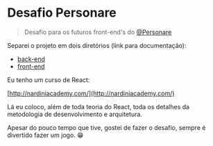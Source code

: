 # Desafio Personare

> Desafio para os futuros front-end's do [@Personare](https://github.com/Personare)

Separei o projeto em dois diretórios (link para documentação):

- [back-end](back-end/README.md)
- [front-end](front-end/README.md)

Eu tenho um curso de React:

[http://nardiniacademy.com/](http://nardiniacademy.com/)

Lá eu coloco, além de toda teoria do React, toda os detalhes da metodologia de desenvolvimento e arquitetura.

Apesar do pouco tempo que tive, gostei de fazer o desafio, sempre é divertido fazer um jogo. :grin:
